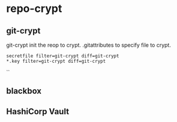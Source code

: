 # repo-crypt
## git-crypt
git-crypt init the reop to crypt.
.gitattributes to specify file to crypt.

```
secretfile filter=git-crypt diff=git-crypt
*.key filter=git-crypt diff=git-crypt
```
``

## blackbox
## HashiCorp Vault
